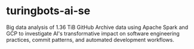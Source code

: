 # turingbots-ai-se
Big data analysis of 1.36 TiB GitHub Archive data using Apache Spark and GCP to investigate AI's transformative impact on software engineering practices, commit patterns, and automated development workflows.
